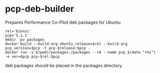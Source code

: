 # pcp-deb-builder
Prepares Performance Co-Pilot deb packages for Ubuntu
```
rel='bionic'
pcp='5.1.1'
mkdir -pv packages
docker build --build-arg ubuntu_release=$rel --build-arg pcp_version=$pcp -t pcp-$release:$pcp .
docker run -v $(pwd)/packages:/packages --rm --name pcp_$(date "+%s") -e ver=$pcp pcp-$rel:$pcp
```
deb packages should be placed in the packages directory.
